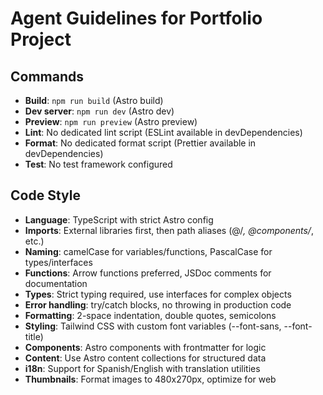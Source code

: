 # Agent Guidelines for Portfolio Project

## Commands

- **Build**: `npm run build` (Astro build)
- **Dev server**: `npm run dev` (Astro dev)
- **Preview**: `npm run preview` (Astro preview)
- **Lint**: No dedicated lint script (ESLint available in devDependencies)
- **Format**: No dedicated format script (Prettier available in devDependencies)
- **Test**: No test framework configured

## Code Style

- **Language**: TypeScript with strict Astro config
- **Imports**: External libraries first, then path aliases (@/_, @components/_, etc.)
- **Naming**: camelCase for variables/functions, PascalCase for types/interfaces
- **Functions**: Arrow functions preferred, JSDoc comments for documentation
- **Types**: Strict typing required, use interfaces for complex objects
- **Error handling**: try/catch blocks, no throwing in production code
- **Formatting**: 2-space indentation, double quotes, semicolons
- **Styling**: Tailwind CSS with custom font variables (--font-sans, --font-title)
- **Components**: Astro components with frontmatter for logic
- **Content**: Use Astro content collections for structured data
- **i18n**: Support for Spanish/English with translation utilities
- **Thumbnails**: Format images to 480x270px, optimize for web
